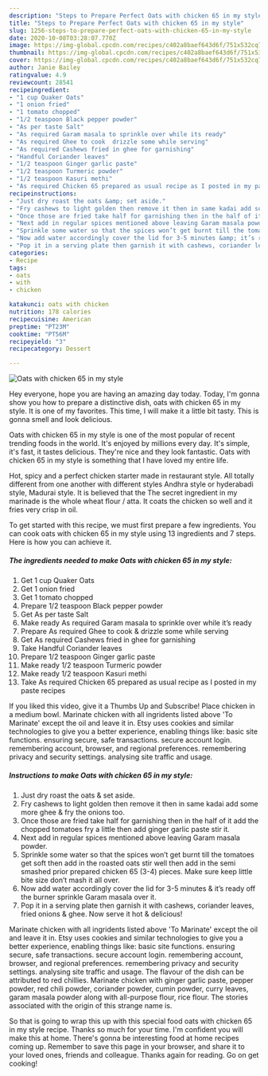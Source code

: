 ```yaml
---
description: "Steps to Prepare Perfect Oats with chicken 65 in my style"
title: "Steps to Prepare Perfect Oats with chicken 65 in my style"
slug: 1256-steps-to-prepare-perfect-oats-with-chicken-65-in-my-style
date: 2020-10-08T03:28:07.770Z
image: https://img-global.cpcdn.com/recipes/c402a8baef643d6f/751x532cq70/oats-with-chicken-65-in-my-style-recipe-main-photo.jpg
thumbnail: https://img-global.cpcdn.com/recipes/c402a8baef643d6f/751x532cq70/oats-with-chicken-65-in-my-style-recipe-main-photo.jpg
cover: https://img-global.cpcdn.com/recipes/c402a8baef643d6f/751x532cq70/oats-with-chicken-65-in-my-style-recipe-main-photo.jpg
author: Janie Bailey
ratingvalue: 4.9
reviewcount: 28541
recipeingredient:
- "1 cup Quaker Oats"
- "1 onion fried"
- "1 tomato chopped"
- "1/2 teaspoon Black pepper powder"
- "As per taste Salt"
- "As required Garam masala to sprinkle over while its ready"
- "As required Ghee to cook  drizzle some while serving"
- "As required Cashews fried in ghee for garnishing"
- "Handful Coriander leaves"
- "1/2 teaspoon Ginger garlic paste"
- "1/2 teaspoon Turmeric powder"
- "1/2 teaspoon Kasuri methi"
- "As required Chicken 65 prepared as usual recipe as I posted in my paste recipes"
recipeinstructions:
- "Just dry roast the oats &amp; set aside."
- "Fry cashews to light golden then remove it then in same kadai add some more ghee &amp; fry the onions too."
- "Once those are fried take half for garnishing then in the half of it add the chopped tomatoes fry a little then add ginger garlic paste stir it."
- "Next add in regular spices mentioned above leaving Garam masala powder."
- "Sprinkle some water so that the spices won’t get burnt till the tomatoes get soft then add in the roasted oats stir well then add in the semi smashed prior prepared chicken 65 (3-4) pieces. Make sure keep little bite size don’t mash it all over."
- "Now add water accordingly cover the lid for 3-5 minutes &amp; it’s ready off the burner sprinkle Garam masala over it."
- "Pop it in a serving plate then garnish it with cashews, coriander leaves, fried onions &amp; ghee. Now serve it hot &amp; delicious!"
categories:
- Recipe
tags:
- oats
- with
- chicken

katakunci: oats with chicken 
nutrition: 178 calories
recipecuisine: American
preptime: "PT23M"
cooktime: "PT56M"
recipeyield: "3"
recipecategory: Dessert

---
```



![Oats with chicken 65 in my style](https://img-global.cpcdn.com/recipes/c402a8baef643d6f/751x532cq70/oats-with-chicken-65-in-my-style-recipe-main-photo.jpg)

Hey everyone, hope you are having an amazing day today. Today, I'm gonna show you how to prepare a distinctive dish, oats with chicken 65 in my style. It is one of my favorites. This time, I will make it a little bit tasty. This is gonna smell and look delicious.

Oats with chicken 65 in my style is one of the most popular of recent trending foods in the world. It's enjoyed by millions every day. It's simple, it's fast, it tastes delicious. They're nice and they look fantastic. Oats with chicken 65 in my style is something that I have loved my entire life.

Hot, spicy and a perfect chicken starter made in restaurant style. All totally different from one another with different styles Andhra style or hyderabadi style, Madurai style. It is believed that the The secret ingredient in my marinade is the whole wheat flour / atta. It coats the chicken so well and it fries very crisp in oil.


To get started with this recipe, we must first prepare a few ingredients. You can cook oats with chicken 65 in my style using 13 ingredients and 7 steps. Here is how you can achieve it.

<!--inarticleads1-->

##### The ingredients needed to make Oats with chicken 65 in my style:

1. Get 1 cup Quaker Oats
1. Get 1 onion fried
1. Get 1 tomato chopped
1. Prepare 1/2 teaspoon Black pepper powder
1. Get As per taste Salt
1. Make ready As required Garam masala to sprinkle over while it’s ready
1. Prepare As required Ghee to cook &amp; drizzle some while serving
1. Get As required Cashews fried in ghee for garnishing
1. Take Handful Coriander leaves
1. Prepare 1/2 teaspoon Ginger garlic paste
1. Make ready 1/2 teaspoon Turmeric powder
1. Make ready 1/2 teaspoon Kasuri methi
1. Take As required Chicken 65 prepared as usual recipe as I posted in my paste recipes


If you liked this video, give it a Thumbs Up and Subscribe! Place chicken in a medium bowl. Marinate chicken with all ingridents listed above &#39;To Marinate&#39; except the oil and leave it in. Etsy uses cookies and similar technologies to give you a better experience, enabling things like: basic site functions. ensuring secure, safe transactions. secure account login. remembering account, browser, and regional preferences. remembering privacy and security settings. analysing site traffic and usage. 

<!--inarticleads2-->

##### Instructions to make Oats with chicken 65 in my style:

1. Just dry roast the oats &amp; set aside.
1. Fry cashews to light golden then remove it then in same kadai add some more ghee &amp; fry the onions too.
1. Once those are fried take half for garnishing then in the half of it add the chopped tomatoes fry a little then add ginger garlic paste stir it.
1. Next add in regular spices mentioned above leaving Garam masala powder.
1. Sprinkle some water so that the spices won’t get burnt till the tomatoes get soft then add in the roasted oats stir well then add in the semi smashed prior prepared chicken 65 (3-4) pieces. Make sure keep little bite size don’t mash it all over.
1. Now add water accordingly cover the lid for 3-5 minutes &amp; it’s ready off the burner sprinkle Garam masala over it.
1. Pop it in a serving plate then garnish it with cashews, coriander leaves, fried onions &amp; ghee. Now serve it hot &amp; delicious!


Marinate chicken with all ingridents listed above &#39;To Marinate&#39; except the oil and leave it in. Etsy uses cookies and similar technologies to give you a better experience, enabling things like: basic site functions. ensuring secure, safe transactions. secure account login. remembering account, browser, and regional preferences. remembering privacy and security settings. analysing site traffic and usage. The flavour of the dish can be attributed to red chillies. Marinate chicken with ginger garlic paste, pepper powder, red chili powder, coriander powder, cumin powder, curry leaves, garam masala powder along with all-purpose flour, rice flour. The stories associated with the origin of this strange name is. 

So that is going to wrap this up with this special food oats with chicken 65 in my style recipe. Thanks so much for your time. I'm confident you will make this at home. There's gonna be interesting food at home recipes coming up. Remember to save this page in your browser, and share it to your loved ones, friends and colleague. Thanks again for reading. Go on get cooking!
